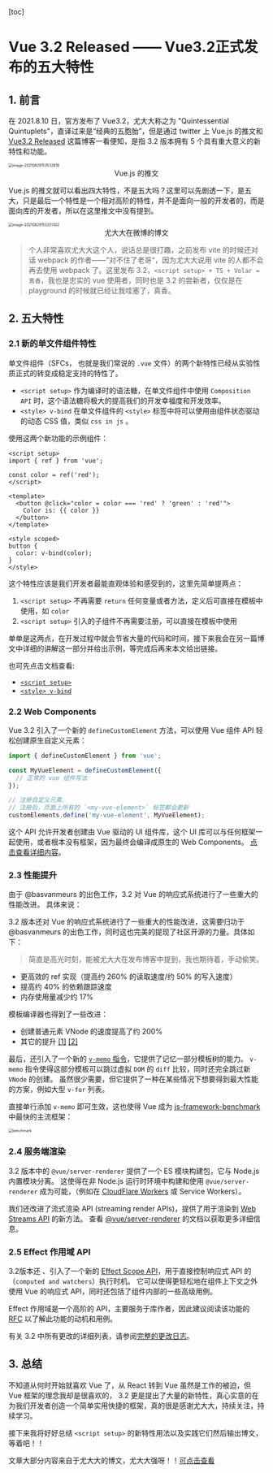 [toc]

# Vue 3.2 Released —— Vue3.2正式发布的五大特性

## 1. 前言

在 2021.8.10 日，官方发布了 Vue3.2，尤大大称之为 "Quintessential Quintuplets"，直译过来是“经典的五胞胎”，但是通过 twitter 上 Vue.js 的推文和 [Vue3.2 Released](https://blog.vuejs.org/posts/vue-3.2.html) 这篇博客一看便知，是指 3.2 版本拥有 5 个具有重大意义的新特性和功能。

<img src="./img/released/vue-qq.png" alt="image-20210829153532618" style="zoom:50%;" />

<div align='center'>Vue.js 的推文</div>

Vue.js 的推文就可以看出四大特性，不是五大吗？这里可以先剧透一下，是五大，只是最后一个特性是一个相对高阶的特性，并不是面向一般的开发者的，而是面向库的开发者，所以在这里推文中没有提到。

<img src="./img/released/evanyou.png" alt="image-20210829153201302" style="zoom:50%;" />

<div align='center'>尤大大在微博的博文</div>

> 个人非常喜欢尤大大这个人，说话总是很打趣，之前发布 vite 的时候还对话 webpack 的作者——”对不住了老哥“，因为尤大大说用 vite 的人都不会再去使用 webpack 了。这里发布 3.2，`<script setup> + TS + Volar = 真香`，我也是忠实的 vue 使用者，同时也是 3.2 的尝新者，仅仅是在 playground 的时候就已经让我哇塞了，真香。

## 2. 五大特性

### 2.1 新的单文件组件特性

单文件组件（SFCs， 也就是我们常说的 `.vue` 文件）的两个新特性已经从实验性质正式的转变成稳定支持的特性了。

- `<script setup>` 作为编译时的语法糖，在单文件组件中使用 `Composition API` 时，这个语法糖将极大的提高我们的开发幸福度和开发效率。
- `<style> v-bind` 在单文件组件的 `<style>` 标签中将可以使用由组件状态驱动的动态 CSS 值，类似 `css in js` 。

使用这两个新功能的示例组件：

```vue
<script setup>
import { ref } from 'vue';

const color = ref('red');
</script>

<template>
  <button @click="color = color === 'red' ? 'green' : 'red'">
    Color is: {{ color }}
  </button>
</template>

<style scoped>
button {
  color: v-bind(color);
}
</style>
```

这个特性应该是我们开发者最能直观体验和感受到的，这里先简单提两点：

1. `<script setup>` 不再需要 `return` 任何变量或者方法，定义后可直接在模板中使用，如 `color`
2. `<script setup>` 引入的子组件不再需要注册，可以直接在模板中使用

单单是这两点，在开发过程中就会节省大量的代码和时间，接下来我会在另一篇博文中详细的讲解这一部分并给出示例，等完成后再来本文给出链接。

也可先点击文档查看:

-  [`<script setup>`](https://v3.vuejs.org/api/sfc-script-setup.html#basic-syntax)
-  [`<style> v-bind`](https://v3.vuejs.org/api/sfc-style.html#state-driven-dynamic-css)

### 2.2 Web Components

Vue 3.2 引入了一个新的 `defineCustomElement` 方法，可以使用 Vue 组件 API 轻松创建原生自定义元素：

```js
import { defineCustomElement } from 'vue';

const MyVueElement = defineCustomElement({
  // 正常的 vue 组件写法
});

// 注册自定义元素.
// 注册后，页面上所有的 `<my-vue-element>` 标签都会更新
customElements.define('my-vue-element', MyVueElement);
```

这个 API 允许开发者创建由 Vue 驱动的 UI 组件库，这个 UI 库可以与任何框架一起使用，或者根本没有框架，因为最终会编译成原生的 Web Components。 [点击查看详细内容](https://v3.vuejs.org/guide/web-components.html)。

### 2.3 性能提升

由于 @basvanmeurs 的出色工作，3.2 对 Vue 的响应式系统进行了一些重大的性能改进。 具体来说：

3.2 版本还对 Vue 的响应式系统进行了一些重大的性能改进，这需要归功于 @basvanmeurs 的出色工作，同时这也完美的提现了社区开源的力量。具体如下：

> 简直是高光时刻，能被尤大大在发布博客中提到，我也期待着，手动偷笑。

- 更高效的 ref 实现（提高约 260% 的读取速度/约 50% 的写入速度）
- 提高约 40% 的依赖跟踪速度
- 内存使用量减少约 17%

模板编译器也得到了一些改进：

- 创建普通元素 VNode 的速度提高了约 200%
- 其它的提升 [[1]](https://github.com/vuejs/vue-next/commit/b7ea7c148552874e8bce399eec9fbe565efa2f4d) [[2]](https://github.com/vuejs/vue-next/commit/02339b67d8c6fab6ee701a7c4f2773139ed007f5)

最后，还引入了一个新的 [`v-memo` 指令](https://v3.vuejs.org/api/directives.html#v-memo)，它提供了记忆一部分模板树的能力。 `v-memo` 指令使得这部分模板可以跳过虚拟 `DOM` 的 `diff` 比较，同时还完全跳过新 `VNode` 的创建。 虽然很少需要，但它提供了一种在某些情况下想要得到最大性能的方案，例如大型 `v-for` 列表。

直接单行添加 `v-memo` 即可生效，这也使得 Vue 成为 [js-framework-benchmark](https://github.com/krausest/js-framework-benchmark) 中最快的主流框架：

<img src="./img/released/js-bench.png" alt="benchmark" style="zoom:50%;" />

### 2.4 服务端渲染

3.2 版本中的 `@vue/server-renderer` 提供了一个 ES 模块构建包，它与 Node.js 内置模块分离。 这使得在非 Node.js 运行时环境中构建和使用 `@vue/server-renderer` 成为可能，（例如在 [CloudFlare Workers](https://developers.cloudflare.com/workers/) 或 Service Workers）。

我们还改进了流式渲染 API (streaming render APIs)，提供了用于渲染到 [Web Streams API](https://developer.mozilla.org/en-US/docs/Web/API/Streams_API) 的新方法。 查看 [@vue/server-renderer](https://github.com/vuejs/vue-next/tree/master/packages/server-renderer#streaming-api) 的文档以获取更多详细信息。

### 2.5 Effect 作用域 API

3.2版本还 、引入了一个新的 [Effect Scope API](https://v3.vuejs.org/api/effect-scope.html)，用于直接控制响应式 API 的（`computed and watchers`）执行时机。 它可以使得更轻松地在组件上下文之外使用 Vue 的响应式 API，同时还包括了组件内部的一些高级用例。

Effect 作用域是一个高阶的 API，主要服务于库作者，因此建议阅读该功能的 [RFC](https://github.com/vuejs/rfcs/blob/master/active-rfcs/0041-reactivity-effect-scope.md) 以了解此功能的动机和用例。

有关 3.2 中所有更改的详细列表，请参阅[完整的更改日志](https://github.com/vuejs/vue-next/blob/master/CHANGELOG.md)。

## 3. 总结

不知道从何时开始就喜欢 Vue 了，从 React 转到 Vue 虽然是工作的被迫，但 Vue 框架的理念我却是很喜欢的， 3.2 更是提出了大量的新特性，真心实意的在为我们开发者创造一个简单实用快捷的框架，真的很是感谢尤大大，持续关注，持续学习。

接下来我将好好总结 `<script setup>` 的新特性用法以及实践它们然后输出博文，等着吧！！

文章大部分内容来自于尤大大的博文，尤大大强呀！！[可点击查看](https://blog.vuejs.org/posts/vue-3.2.html)
